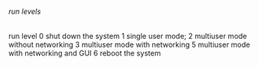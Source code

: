 ###### run levels

run level 0 shut down the system
1 single user mode;
2 multiuser mode without networking
3 multiuser mode with networking
5 multiuser mode with networking and GUI
6 reboot the system
